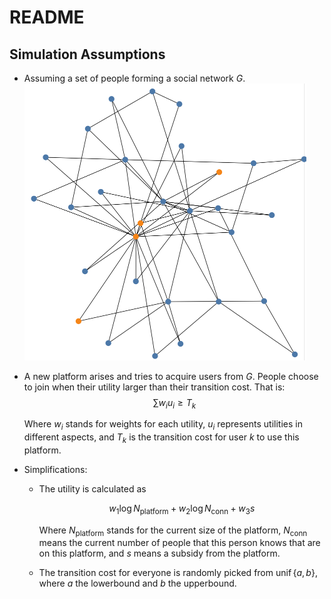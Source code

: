 # README

## Simulation Assumptions

- Assuming a set of people forming a social network $G$.
    <img src="https://github.com/Enoch2090/social_network_externality/raw/main/assets/2023-04-04-QueasyXuanhanosaurus.png" alt="2023-04-04-QueasyXuanhanosaurus" style="zoom:50%;" />
- A new platform arises and tries to acquire users from $G$.
  People choose to join when their utility larger than their transition cost. That is:
  $$
  \sum w_iu_i \geq T_k
  $$
  
    Where $w_i$ stands for weights for each utility, $u_i$ represents utilities in different aspects, and $T_k$ is the transition cost for user $k$ to use this platform.
  
- Simplifications:
    - The utility is calculated as
    
        $$
        w_1\log N_{\text{platform}}+w_2 \log N_{\text{conn}} + w_3s
        $$
    
        Where $N_{\text{platform}}$ stands for the current size of the platform, $N_{\text{conn}}$ means the current number of people that this person knows that are on this platform, and $s$ means a subsidy from the platform.
    
    - The transition cost for everyone is randomly picked from $\operatorname{unif}\{a, b\}$, where $a$ the lowerbound and $b$ the upperbound.